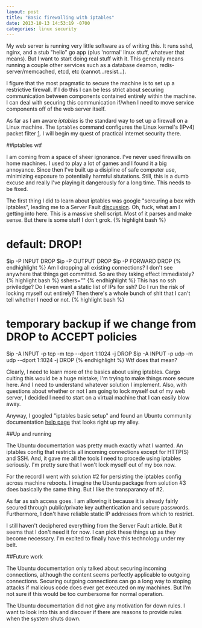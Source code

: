 ```yaml
---
layout: post
title: "Basic firewalling with iptables"
date: 2013-10-13 14:53:19 -0700
categories: linux security
---
```

[1]: http://ipset.netfilter.org/iptables.man.html "man page"
[2]: http://serverfault.com/questions/184646/a-secure-standard-iptables-rule-set-for-a-basic-https-webserver "Server Fault example"
[3]: https://help.ubuntu.com/community/IptablesHowTo "Ubuntu help page"

My web server is running very little software as of writing this.
It runs sshd, nginx, and a stub "hello" go app (plus 'normal' linux stuff,
whatever that means). But I want to start doing real stuff with it. This
generally means running a couple other services such as a database deamon,
redis-server/memcached, etcd, etc (cannot...resist...).

I figure that the most pragmatic to secure the machine is to set up a
restrictive firewall. If I do this I can be less strict about securing
communication between components contained entirely within the machine. I can
deal with securing this communication if/when I need to move service components
off of the web server itself.

As far as I am aware *iptables* is the standard way to set up a firewall on a
Linux machine. The `iptables` command configures the Linux kernel's (IPv4)
packet filter [1][]. I will begin my quest of practical internet security there.

##iptables wtf

I am coming from a space of sheer ignorance. I've never used firewalls on home
machines. I used to play a lot of games and I found it a big annoyance. Since
then I've built up a disipline of safe computer use, minimizing exposure to
potentially harmful situtations. Still, this is a dumb excuse and really I've
playing it dangerously for a long time. This needs to be fixed.

The first thing I did to learn about iptables was google "sercuring a box with
iptables", leading me to a Server Fault [discussion][2]. Oh, fuck, what am I
getting into here. This is a massive shell script. Most of it parses and make
sense.  But there is some stuff I don't grok.
{% highlight bash %}
  # default: DROP!
  $ip -P INPUT DROP
  $ip -P OUTPUT DROP
  $ip -P FORWARD DROP
{% endhighlight %}
Am I dropping all existing connections? I don't see anywhere that things get
committed. So are they taking effect immediately?
{% highlight bash %}
  sshers=""
{% endhighlight %}
This has no ssh priviledge? Do I even want a static list of IPs for ssh?
Do I run the risk of locking myself out entirely? Then there's a whole bunch
of shit that I can't tell whether I need or not.
{% highlight bash %}
  # temporary backup if we change from DROP to ACCEPT policies
  $ip -A INPUT -p tcp -m tcp --dport 1:1024 -j DROP
  $ip -A INPUT -p udp -m udp --dport 1:1024 -j DROP
{% endhighlight %}
Wtf does that mean?

Clearly, I need to learn more of the basics about using iptables.
Cargo culting this would be a huge mistake; I'm trying to make things more
secure here. And I need to understand whatever solution I implement. Also, with
questions about whether or not I am going to lock myself out of my web server,
I decided I need to start on a virtual machine that I can easily blow away.

Anyway, I googled "iptables basic setup" and found an Ubuntu community
documentation [help page][3] that looks right up my alley.

##Up and running

The Ubuntu documentation was pretty much exactly what I wanted. An iptables
config that restricts all incoming connections except for HTTP(S) and SSH.
And, it gave me all the tools I need to procede using iptables seriously.
I'm pretty sure that I won't lock myself out of my box now.

For the record I went with solution #2 for persisting the iptables config
across machine reboots. I imagine the Ubuntu package from solution #3 does
basically the same thing. But I like the transparancy of #2.

As far as ssh access goes. I am allowing it because it is already fairly
secured through public/private key authentication and secure passwords.
Furthermore, I don't have reliable static IP addresses from which to restrict.

I still haven't deciphered everything from the Server Fault article. But it
seems that I don't need it for now. I can pick these things up as they become
necessary. I'm excited to finally have this technology under my belt.

##Future work

The Ubuntu documentation only talked about securing incoming connections,
although the content seems perfectly applicable to outgoing connections.
Securing outgoing connections can go a long way to stoping attacks if
malicious code does ever get executed on my machines. But I'm not sure
if this would be too cumbersome for normal operation.

The Ubuntu documentation did not give any motivation for down rules. I want
to look into this and discover if there are reasons to provide rules when the
system shuts down.
